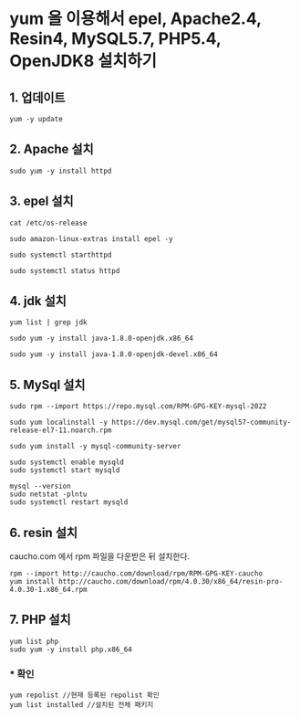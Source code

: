 # yum 을 이용해서  epel, Apache2.4, Resin4, MySQL5.7, PHP5.4, OpenJDK8 설치하기

## 1. 업데이트

	yum -y update

## 2. Apache 설치

	sudo yum -y install httpd

## 3. epel 설치
	cat /etc/os-release

	sudo amazon-linux-extras install epel -y

	sudo systemctl starthttpd

	sudo systemctl status httpd


## 4. jdk 설치

	yum list | grep jdk

	sudo yum -y install java-1.8.0-openjdk.x86_64

	sudo yum -y install java-1.8.0-openjdk-devel.x86_64

	

## 5. MySql 설치

	sudo rpm --import https://repo.mysql.com/RPM-GPG-KEY-mysql-2022

	sudo yum localinstall -y https://dev.mysql.com/get/mysql57-community-release-el7-11.noarch.rpm

	sudo yum install -y mysql-community-server

	sudo systemctl enable mysqld
	sudo systemctl start mysqld

	mysql --version
	sudo netstat -plntu 
	sudo systemctl restart mysqld



## 6. resin 설치

caucho.com 에서 rpm 파일을 다운받은 뒤 설치한다.

	rpm --import http://caucho.com/download/rpm/RPM-GPG-KEY-caucho
	yum install http://caucho.com/download/rpm/4.0.30/x86_64/resin-pro-4.0.30-1.x86_64.rpm


## 7. PHP 설치

	yum list php
	sudo yum -y install php.x86_64




### * 확인

	yum repolist //현재 등록된 repolist 확인
	yum list installed //설치된 전체 패키지

	